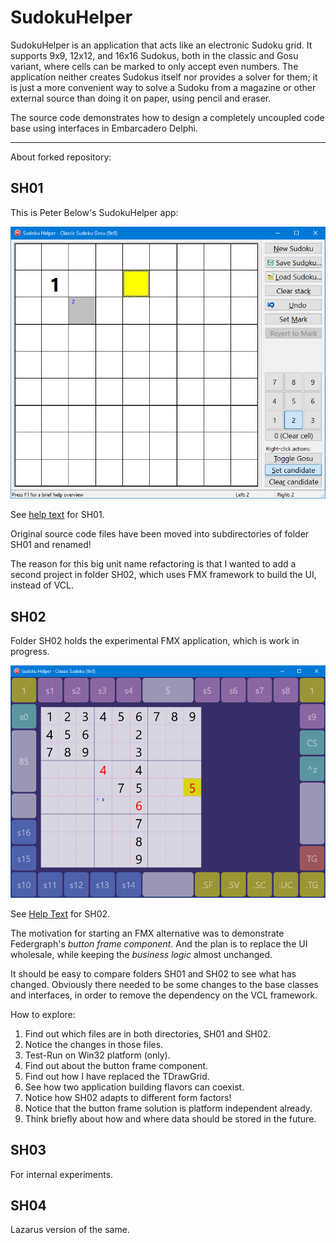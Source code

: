 ﻿# SudokuHelper

SudokuHelper is an application that acts like an electronic Sudoku grid.
It supports 9x9, 12x12, and 16x16 Sudokus, both in the classic and Gosu variant,
where cells can be marked to only accept even numbers.
The application neither creates Sudokus itself nor provides a solver for them;
it is just a more convenient way to solve a Sudoku from a magazine or other external source than doing it on paper,
using pencil and eraser.

The source code demonstrates how to design a completely uncoupled code base using interfaces in Embarcadero Delphi.

---

About forked repository:

## SH01

This is Peter Below's SudokuHelper app:

![SH01 screenshot](images/SH01-01.png)

See [help text](SH01/helptext.md) for SH01.

Original source code files have been moved into subdirectories of folder SH01 and renamed!

The reason for this big unit name refactoring is that I wanted to add a second project in folder SH02,
which uses FMX framework to build the UI, instead of VCL.

## SH02

Folder SH02 holds the experimental FMX application, which is work in progress.

![SH02 screenshot](images/SH02-02.png)

See [Help Text](SH02/HelpText.md) for SH02.

The motivation for starting an FMX alternative was to demonstrate Federgraph's *button frame component*.
And the plan is to replace the UI wholesale, while keeping the *business logic* almost unchanged.

It should be easy to compare folders SH01 and SH02 to see what has changed.
Obviously there needed to be some changes to the base classes and interfaces,
in order to remove the dependency on the VCL framework.

How to explore:

1. Find out which files are in both directories, SH01 and SH02.
1. Notice the changes in those files.
1. Test-Run on Win32 platform (only).
1. Find out about the button frame component.
1. Find out how I have replaced the TDrawGrid.
1. See how two application building flavors can coexist.
1. Notice how SH02 adapts to different form factors!
1. Notice that the button frame solution is platform independent already.
1. Think briefly about how and where data should be stored in the future.

## SH03

For internal experiments.

## SH04

Lazarus version of the same.